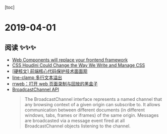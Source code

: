 
[toc]

# 2019-04-01

## 阅读 ✨✨✨

* [Web Components will replace your frontend framework](https://www.dannymoerkerke.com/blog/web-components-will-replace-your-frontend-framework)
* [CSS Houdini Could Change the Way We Write and Manage CSS](https://css-tricks.com/css-houdini-could-change-the-way-we-write-and-manage-css/)
* [[硬核文] 前端核心代码保护技术面面观](https://www.v2ex.com/t/552383#r_7139897)
* [line-clamp 多行文本溢出](https://css-tricks.com/almanac/properties/l/line-clamp/)
* [rrweb：打开 web 页面录制与回放的黑盒子](https://zhuanlan.zhihu.com/p/60639266)
* [BroadcastChannel API](https://developer.mozilla.org/en-US/docs/Web/API/BroadcastChannel)
  >The BroadcastChannel interface represents a named channel that any browsing context of a given origin can subscribe to. It allows communication between different documents (in different windows, tabs, frames or iframes) of the same origin. Messages are broadcasted via a message event fired at all BroadcastChannel objects listening to the channel.